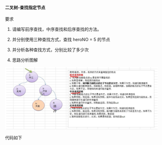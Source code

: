 #### 二叉树-查找指定节点

要求

1) 请编写前序查找，中序查找和后序查找的方法。 

2) 并分别使用三种查找方式，查找 heroNO = 5 的节点 

3) 并分析各种查找方式，分别比较了多少次 

4) 思路分析图解

![二叉树查找](images/二叉树查找.jpg)



代码如下

```java
```

